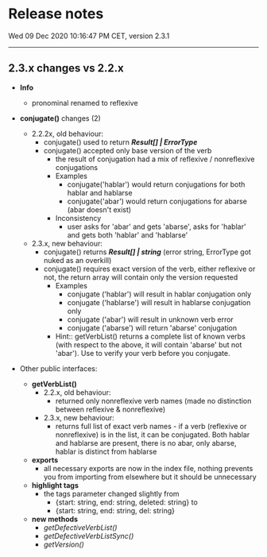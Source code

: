 # Release notes

Wed 09 Dec 2020 10:16:47 PM CET, version 2.3.1
____

## 2.3.x changes vs 2.2.x

- **Info**
  - pronominal renamed to reflexive

- **conjugate()** changes (2)
  - 2.2.2x, old behaviour:
    - conjugate() used to return ***Result[] | ErrorType***
    - conjugate() accepted only base version of the verb
      - the result of conjugation had a mix of reflexive / nonreflexive conjugations
      - Examples
        - conjugate('hablar') would return conjugations for both hablar and hablarse
        - conjugate('abar') would return conjugations for abarse (abar doesn't exist)
      - Inconsistency
        - user asks for 'abar' and gets 'abarse', asks for 'hablar' and gets both 'hablar' and 'hablarse'
  - 2.3.x, new behaviour:
    - conjugate() returns ***Result[] | string***  (error string, ErrorType got nuked as an overkill)
    - conjugate() requires exact version of the verb, either reflexive or not, the return array will contain only the version requested
      - Examples
        - conjugate ('hablar') will result in hablar conjugation only
        - conjugate ('hablarse') will result in hablarse conjugation only
        - conjugate ('abar') will result in unknown verb error
        - conjugate ('abarse') will return 'abarse' conjugation
      - Hint:: getVerbList() returns a complete list of known verbs (with respect to the above, it will contain 'abarse' but not 'abar').  Use to verify your verb before you conjugate.

- Other public interfaces:
  - **getVerbList()**
    - 2.2.x, old behaviour:
      - returned only nonreflexive verb names (made no distinction between reflexive & nonreflexive)
    - 2.3.x, new behaviour:
      - returns full list of exact verb names - if a verb (reflexive or nonreflexive) is in the list, it can be conjugated.  Both hablar and hablarse are present, there is no abar, only abarse, hablar is distinct from hablarse
  - **exports**
    - all necessary exports are now in the index file, nothing prevents you from importing from elsewhere but it should be unnecessary
  - **highlight tags**
    - the tags parameter changed slightly from
      - {start: string, end: string, deleted: string} to
      - {start: string, end: string, del: string}
  - **new methods**
    - *getDefectiveVerbList()*
    - *getDefectiveVerbListSync()*
    - *getVersion()*
